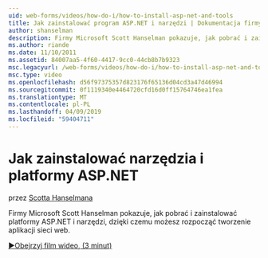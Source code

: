 ```yaml
---
uid: web-forms/videos/how-do-i/how-to-install-asp-net-and-tools
title: Jak zainstalować program ASP.NET i narzędzi | Dokumentacja firmy Microsoft
author: shanselman
description: Firmy Microsoft Scott Hanselman pokazuje, jak pobrać i zainstalować platformy ASP.NET i narzędzi, dzięki czemu możesz rozpocząć tworzenie aplikacji sieci web.
ms.author: riande
ms.date: 11/10/2011
ms.assetid: 84007aa5-4f60-4417-9cc0-44cb8b7b9323
msc.legacyurl: /web-forms/videos/how-do-i/how-to-install-asp-net-and-tools
msc.type: video
ms.openlocfilehash: d56f97375357d823176f65136d04cd3a47d46994
ms.sourcegitcommit: 0f1119340e4464720cfd16d0ff15764746ea1fea
ms.translationtype: MT
ms.contentlocale: pl-PL
ms.lasthandoff: 04/09/2019
ms.locfileid: "59404711"
---
```

# <a name="how-to-install-aspnet-and-tools"></a>Jak zainstalować narzędzia i platformy ASP.NET

przez [Scotta Hanselmana](https://github.com/shanselman)

Firmy Microsoft Scott Hanselman pokazuje, jak pobrać i zainstalować platformy ASP.NET i narzędzi, dzięki czemu możesz rozpocząć tworzenie aplikacji sieci web.

[&#9654;Obejrzyj film wideo, (3 minut)](https://channel9.msdn.com/Blogs/ASP-NET-Site-Videos/how-to-install-asp-net-and-tools)
